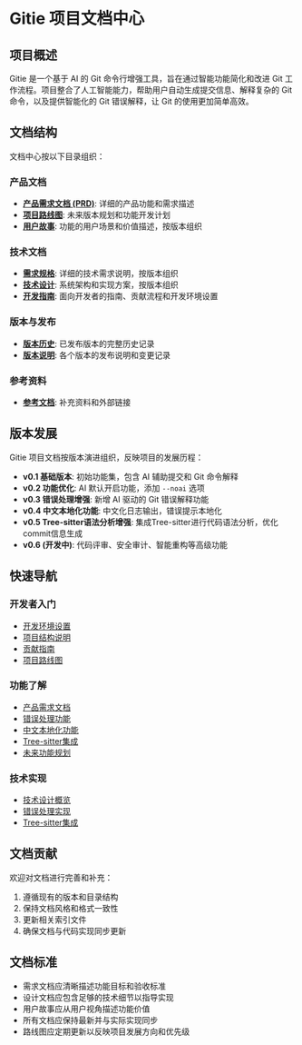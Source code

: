# Gitie 项目文档中心

## 项目概述

Gitie 是一个基于 AI 的 Git 命令行增强工具，旨在通过智能功能简化和改进 Git 工作流程。项目整合了人工智能能力，帮助用户自动生成提交信息、解释复杂的 Git 命令，以及提供智能化的 Git 错误解释，让 Git 的使用更加简单高效。

## 文档结构

文档中心按以下目录组织：

### 产品文档

- **[产品需求文档 (PRD)](product/PRD.md)**: 详细的产品功能和需求描述
- **[项目路线图](product/roadmap/ROADMAP.md)**: 未来版本规划和功能开发计划
- **[用户故事](product/user_stories/)**: 功能的用户场景和价值描述，按版本组织

### 技术文档

- **[需求规格](requirements/)**: 详细的技术需求说明，按版本组织
- **[技术设计](design/)**: 系统架构和实现方案，按版本组织
- **[开发指南](development/)**: 面向开发者的指南、贡献流程和开发环境设置

### 版本与发布

- **[版本历史](releases/VERSION_HISTORY.md)**: 已发布版本的完整历史记录
- **[版本说明](releases/version_notes/)**: 各个版本的发布说明和变更记录

### 参考资料

- **[参考文档](reference/)**: 补充资料和外部链接

## 版本发展

Gitie 项目文档按版本演进组织，反映项目的发展历程：

- **v0.1 基础版本**: 初始功能集，包含 AI 辅助提交和 Git 命令解释
- **v0.2 功能优化**: AI 默认开启功能，添加 `--noai` 选项
- **v0.3 错误处理增强**: 新增 AI 驱动的 Git 错误解释功能
- **v0.4 中文本地化功能**: 中文化日志输出，错误提示本地化
- **v0.5 Tree-sitter语法分析增强**: 集成Tree-sitter进行代码语法分析，优化commit信息生成
- **v0.6 (开发中)**: 代码评审、安全审计、智能重构等高级功能

## 快速导航

### 开发者入门

- [开发环境设置](development/development_guide.md#开发工作流)
- [项目结构说明](development/development_guide.md#项目结构)
- [贡献指南](development/development_guide.md#贡献指南)
- [项目路线图](product/roadmap/ROADMAP.md)

### 功能了解

- [产品需求文档](product/PRD.md)
- [错误处理功能](requirements/v0.3/)
- [中文本地化功能](requirements/v0.4/)
- [Tree-sitter集成](requirements/v0.5/)
- [未来功能规划](product/roadmap/ROADMAP.md)

### 技术实现

- [技术设计概览](design/TechDesign.md)
- [错误处理实现](design/v0.3/)
- [Tree-sitter集成](design/v0.5/)

## 文档贡献

欢迎对文档进行完善和补充：

1. 遵循现有的版本和目录结构
2. 保持文档风格和格式一致性
3. 更新相关索引文件
4. 确保文档与代码实现同步更新

## 文档标准

- 需求文档应清晰描述功能目标和验收标准
- 设计文档应包含足够的技术细节以指导实现
- 用户故事应从用户视角描述功能价值
- 所有文档应保持最新并与实际实现同步
- 路线图应定期更新以反映项目发展方向和优先级